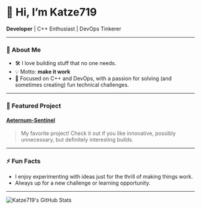 # 👋 Hi, I’m Katze719

**Developer** | C++ Enthusiast | DevOps Tinkerer

---

### 🚀 About Me

- 🛠️ I love building stuff that no one needs.
- 💡 Motto: **make it work**
- 🔧 Focused on C++ and DevOps, with a passion for solving (and sometimes creating) fun technical challenges.

---

### 🌟 Featured Project

#### [Aeternum-Sentinel](https://github.com/Katze719/Aeternum-Sentinel)
> My favorite project! Check it out if you like innovative, possibly unnecessary, but definitely interesting builds.

---

### ⚡ Fun Facts

- I enjoy experimenting with ideas just for the thrill of making things work.
- Always up for a new challenge or learning opportunity.

---

![Katze719's GitHub Stats](https://github-readme-stats.vercel.app/api?username=Katze719&show_icons=true&theme=tokyonight)
